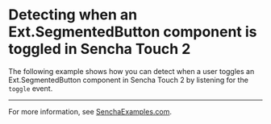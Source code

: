 # Detecting when an Ext.SegmentedButton component is toggled in Sencha Touch 2 #

The following example shows how you can detect when a user toggles an Ext.SegmentedButton component in Sencha Touch 2 by listening for the `toggle` event.

---

For more information, see [SenchaExamples.com]().